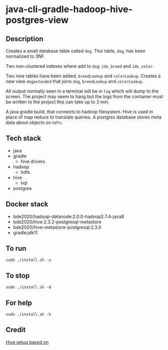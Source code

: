 # java-cli-gradle-hadoop-hive-postgres-view

## Description
Creates a small database table
called `dog`. This table, `dog`, has been normalized to 3NF.

Two non-clustered indexes where add to `dog`; `idx_breed`
and `idx_color`.

Two new tables have been added, `breedLookup` and `colorLookup`.
Creates a new view `dogextended` that joins
`dog`, `breedLookup` and `colorLookup`. 

All output normally
seen in a terminal will be in `log` which will dump to the screen. The project may seem to hang but the logs from the container must be written to the project this can take up to 3 min.

A java gradle build, that connects to hadoop filesystem.
Hive is used in place of map reduce to translate queries.
A postgres database stores meta data about objects on `hdfs`.

## Tech stack
- java
- gradle
  - hive drivers
- hadoop
  - hdfs
- hive
  - hql
- postgres

## Docker stack
- bde2020/hadoop-datanode:2.0.0-hadoop2.7.4-java8
- bde2020/hive:2.3.2-postgresql-metastore
- bde2020/hive-metastore-postgresql:2.3.0
- gradle:jdk11

## To run
`sudo ./install.sh -u`

## To stop
`sudo ./install.sh -d`

## For help
`sudo ./install.sh -h`

## Credit
[Hive setup based on](https://hshirodkar.medium.com/apache-hive-on-docker-4d7280ac6f8e)
